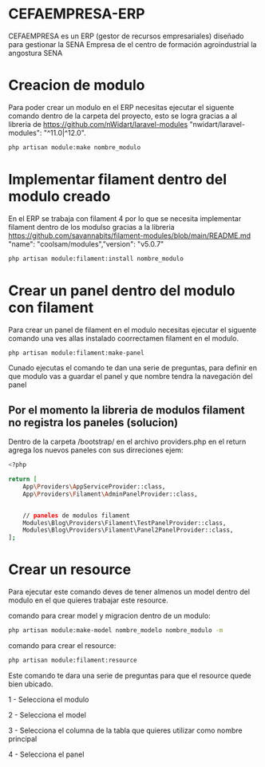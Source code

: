 # CEFAEMPRESA-ERP
CEFAEMPRESA es un ERP (gestor de recursos empresariales) diseñado para gestionar la SENA Empresa de el centro de formación agroindustrial la angostura SENA


# Creacion de modulo

Para poder crear un modulo en el ERP necesitas ejecutar el siguente comando dentro de la carpeta del proyecto,
esto se logra gracias a al libreria de https://github.com/nWidart/laravel-modules  "nwidart/laravel-modules": "^11.0|^12.0".

``` bash
php artisan module:make nombre_modulo
```

# Implementar filament dentro del modulo creado

En el ERP se trabaja con filament 4 por lo que se necesita implementar filament dentro de los modulso gracias a la libreria https://github.com/savannabits/filament-modules/blob/main/README.md  "name": "coolsam/modules","version": "v5.0.7"

``` bash
php artisan module:filament:install nombre_modulo
```

# Crear un panel dentro del modulo con filament

Para crear un panel de filament en el modulo necesitas ejecutar el siguente comando una ves allas instalado coorrectamen filament en el modulo.


``` bash
php artisan module:filament:make-panel 
```

Cunado ejecutas el comando te dan una serie de preguntas, para definir en que modulo vas a guardar el panel y 
que nombre tendra la navegación del panel

## Por el momento la libreria de modulos filament no registra los paneles (solucion)

Dentro de la carpeta /bootstrap/ en el archivo providers.php en el return agrega los nuevos paneles con sus dirreciones ejem:

``` bash
<?php

return [
    App\Providers\AppServiceProvider::class,
    App\Providers\Filament\AdminPanelProvider::class,


    // paneles de modulos filament
    Modules\Blog\Providers\Filament\TestPanelProvider::class,
    Modules\Blog\Providers\Filament\Panel2PanelProvider::class,
];
```

# Crear un resource 

Para ejecutar este comando deves de tener almenos un model dentro del modulo en el que quieres trabajar este resource.

comando para crear model y migracion dentro de un modulo:

 
``` bash
php artisan module:make-model nombre_modelo nombre_modulo -m
```

comando para crear el resource:

``` bash
php artisan module:filament:resource
```


Este comando te dara una serie de preguntas para que el resource quede bien ubicado.

1 - Selecciona el modulo

2 - Selecciona el model

3 - Selecciona el columna de la tabla que quieres utilizar como nombre principal

4 - Selecciona el panel









